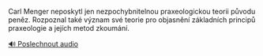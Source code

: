 
Carl Menger neposkytl jen nezpochybnitelnou praxeologickou teorii původu peněz. Rozpoznal také význam své teorie pro objasnění základních principů praxeologie a jejích metod zkoumání.

[🔊 Poslechnout audio](/data/7-paragraphs/audio/chapter_75/para_011-Carl-Menger-neposkytl-jen-nezpochybnitelnou-praxeo.mp3)

